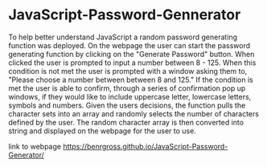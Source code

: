 # JavaScript-Password-Gennerator

To help better understand JavaScript a random password generating function was deployed. On the webpage the user can start the password generating function by clicking on the "Generate Password" button. When clicked the user is prompted to input a number between 8 - 125. When this condition is not met the user is prompted with a window asking them to, "Please choose a number between between 8 and 125." If the condition is met the user is able to confirm, through a series of confirmation pop up windows, if they would like to include uppercase letter, lowercase letters, symbols and numbers. Given the users decisions, the function pulls the character sets into an array and randomly selects the number of characters defined by the user. The random character array is then converted into string and displayed on the webpage for the user to use.

link to webpage https://benrgross.github.io/JavaScript-Password-Generator/
